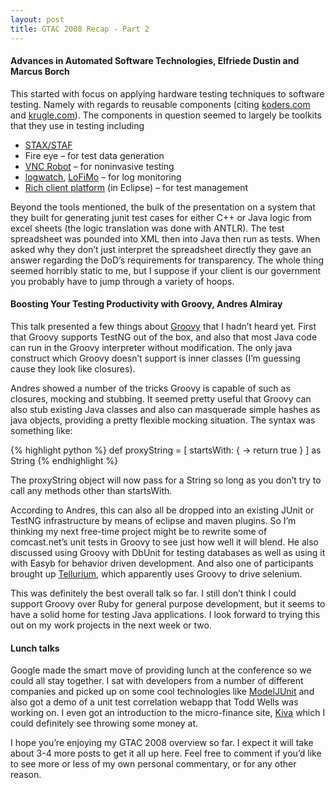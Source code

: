 ```yaml
--- 
layout: post
title: GTAC 2008 Recap - Part 2
---
```

<h4>Advances in Automated Software Technologies, Elfriede Dustin and Marcus Borch</h4>
This started with focus on applying hardware testing techniques to software testing. Namely with regards to reusable components (citing <a href="http://koders.com">koders.com</a> and <a href="http://krugle.com">krugle.com</a>). The components in question seemed to largely be toolkits that they use in testing including
<ul>
	<li><a href="http://staf.sourceforge.net"><span class="caps">STAX</span>/STAF</a></li>
	<li>Fire eye – for test data generation</li>
	<li><a href="http://www.vncrobot.com"><span class="caps">VNC</span> Robot</a> – for noninvasive testing</li>
	<li><a href="http://www.logwatch.org">logwatch</a>, <a href="http://sourceforge.net/projects/lofimo/">LoFiMo</a> – for log monitoring</li>
	<li><a href="http://wiki.eclipse.org/index.php/Rich_Client_Platform">Rich client platform</a> (in Eclipse) – for test management</li>
</ul>
Beyond the tools mentioned, the bulk of the presentation on a system that they built for generating junit test cases for either C++ or Java logic from excel sheets (the logic translation was done with <span class="caps">ANTLR</span>).  The test spreadsheet was pounded into <span class="caps">XML</span> then into Java then run as tests. When asked why they don’t just interpret the spreadsheet directly they gave an answer regarding the DoD’s requirements for transparency.  The whole thing seemed horribly static to me, but I suppose if your client is our government you probably have to jump through a variety of hoops.
<h4>Boosting Your Testing Productivity with Groovy, Andres Almiray</h4>
This talk presented a few things about <a href="http://groovy.codehaus.org">Groovy</a> that I hadn’t heard yet.  First that Groovy supports TestNG out of the box, and also that most Java code can run in the Groovy interpreter without modification. The only java construct which Groovy doesn’t support is inner classes (I’m guessing cause they look like closures).

Andres showed a number of the tricks Groovy is capable of such as closures, mocking and stubbing. It seemed pretty useful that Groovy can also stub existing Java classes and also can masquerade simple hashes as java objects, providing a pretty flexible mocking situation.  The syntax was something like:

{% highlight python %}
def proxyString = [
  startsWith: { -> return true }
] as String
{% endhighlight %}

The proxyString object will now pass for a String so long as you don’t try to call any methods other than startsWith.

According to Andres, this can also all be dropped into an existing JUnit or TestNG infrastructure by means of eclipse and maven plugins. So I’m thinking my next free-time project might be to rewrite some of comcast.net’s unit tests in Groovy to see just how well it will blend. He also discussed using Groovy with DbUnit for testing databases as well as using it with Easyb for behavior driven development. And also one of participants brought up <a href="http://code.google.com/p/aost/wiki/Tutorial">Tellurium</a>, which apparently uses Groovy to drive selenium.

This was definitely the best overall talk so far. I still don’t think I could support Groovy over Ruby for general purpose development, but it seems to have a solid home for testing Java applications.  I look forward to trying this out on my work projects in the next week or two.
<h4>Lunch talks</h4>
Google made the smart move of providing lunch at the conference so we could all stay together.  I sat with developers from a number of different companies and picked up on some cool technologies like <a href="http://www.cs.waikato.ac.nz/~marku/mbt/modeljunit/">ModelJUnit</a> and also got a demo of a unit test correlation webapp that Todd Wells was working on. I even got an introduction to the micro-finance site, <a href="http://kiva.org">Kiva</a> which I could definitely see throwing some money at.

I hope you’re enjoying my <span class="caps">GTAC 2008</span> overview so far. I expect it will take about 3-4 more posts to get it all up here. Feel free to comment if you’d like to see more or less of my own personal commentary, or for any other reason.
